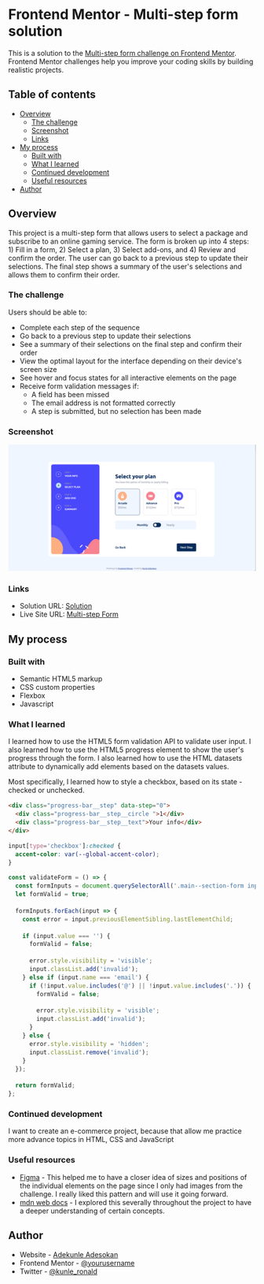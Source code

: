 # Frontend Mentor - Multi-step form solution

This is a solution to the [Multi-step form challenge on Frontend Mentor](https://www.frontendmentor.io/challenges/multistep-form-YVAnSdqQBJ). Frontend Mentor challenges help you improve your coding skills by building realistic projects.

## Table of contents

- [Overview](#overview)
  - [The challenge](#the-challenge)
  - [Screenshot](#screenshot)
  - [Links](#links)
- [My process](#my-process)
  - [Built with](#built-with)
  - [What I learned](#what-i-learned)
  - [Continued development](#continued-development)
  - [Useful resources](#useful-resources)
- [Author](#author)

## Overview

This project is a multi-step form that allows users to select a package and subscribe to an online gaming service. The form is broken up into 4 steps: 1) Fill in a form, 2) Select a plan, 3) Select add-ons, and 4) Review and confirm the order. The user can go back to a previous step to update their selections. The final step shows a summary of the user's selections and allows them to confirm their order.

### The challenge

Users should be able to:

- Complete each step of the sequence
- Go back to a previous step to update their selections
- See a summary of their selections on the final step and confirm their order
- View the optimal layout for the interface depending on their device's screen size
- See hover and focus states for all interactive elements on the page
- Receive form validation messages if:
  - A field has been missed
  - The email address is not formatted correctly
  - A step is submitted, but no selection has been made

### Screenshot

![](./screenshot.png)

### Links

- Solution URL: [Solution](https://www.frontendmentor.io/solutions/multistep-form-sOS9BnMP-V)
- Live Site URL: [Multi-step Form](https://kunle-coded.github.io/multi-step-form/)

## My process

### Built with

- Semantic HTML5 markup
- CSS custom properties
- Flexbox
- Javascript

### What I learned

<!-- q: Write about what I learned in this project -->

I learned how to use the HTML5 form validation API to validate user input. I also learned how to use the HTML5 progress element to show the user's progress through the form. I also learned how to use the HTML datasets attribute to dynamically add elements based on the datasets values.

Most specifically, I learned how to style a checkbox, based on its state - checked or unchecked.

```html
<div class="progress-bar__step" data-step="0">
  <div class="progress-bar__step__circle ">1</div>
  <div class="progress-bar__step__text">Your info</div>
</div>
```

```css
input[type='checkbox']:checked {
  accent-color: var(--global-accent-color);
}
```

```js
const validateForm = () => {
  const formInputs = document.querySelectorAll('.main--section-form input');
  let formValid = true;

  formInputs.forEach(input => {
    const error = input.previousElementSibling.lastElementChild;

    if (input.value === '') {
      formValid = false;

      error.style.visibility = 'visible';
      input.classList.add('invalid');
    } else if (input.name === 'email') {
      if (!input.value.includes('@') || !input.value.includes('.')) {
        formValid = false;

        error.style.visibility = 'visible';
        input.classList.add('invalid');
      }
    } else {
      error.style.visibility = 'hidden';
      input.classList.remove('invalid');
    }
  });

  return formValid;
};
```

### Continued development

I want to create an e-commerce project, because that allow me practice more advance topics in HTML, CSS and JavaScript

### Useful resources

- [Figma](https://www.figma.com) - This helped me to have a closer idea of sizes and positions of the individual elements on the page since I only had images from the challenge. I really liked this pattern and will use it going forward.
- [mdn web docs](https://developer.mozilla.org/en-US/docs/) - I explored this severally throughout the project to have a deeper understanding of certain concepts.

## Author

- Website - [Adekunle Adesokan](https://github.com/kunle-coded)
- Frontend Mentor - [@yourusername](https://www.frontendmentor.io/profile/kunle-coded)
- Twitter - [@kunle_ronald](https://www.twitter.com/kunle_ronald)
